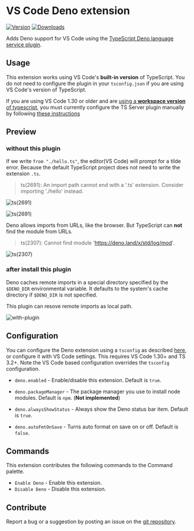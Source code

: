 # VS Code Deno extension

[![Version](https://vsmarketplacebadge.apphb.com/version/justjavac.vscode-deno.svg)](https://marketplace.visualstudio.com/items?itemName=justjavac.vscode-deno)
[![Downloads](https://vsmarketplacebadge.apphb.com/downloads/justjavac.vscode-deno.svg)](https://marketplace.visualstudio.com/items?itemName=justjavac.vscode-deno)

Adds Deno support for VS Code using the [TypeScript Deno language service plugin](https://github.com/justjavac/typescript-deno-plugin).

## Usage

This extension works using VS Code's **built-in version** of TypeScript. You do not need to configure the plugin in your `tsconfig.json` if you are using VS Code's version of TypeScript.

If you are using VS Code 1.30 or older and are [using a **workspace version** of typescript](https://code.visualstudio.com/Docs/languages/typescript#_using-newer-typescript-versions), you must currently configure the TS Server plugin manually by following [these instructions](https://github.com/justjavac/typescript-deno-plugin#configuration)

## Preview

### without this plugin

If we write `from "./hello.ts"`, the editor(VS Code) will prompt for a tilde error. Because the default TypeScript project does not need to write the extension `.ts`.

> ts(2691): An import path cannot end with a '.ts' extension. Consider importing './hello' instead.

![ts(2691)](https://raw.githubusercontent.com/justjavac/vscode-deno/master/images/ts-error-2691-1.png)

![ts(2691)](https://raw.githubusercontent.com/justjavac/vscode-deno/master/images/ts-error-2691-2.png)

Deno allows imports from URLs, like the browser. But TypeScript can **not** find the module from URLs.

> ts(2307): Cannot find module 'https://deno.land/x/std/log/mod'.

![ts(2307)](https://raw.githubusercontent.com/justjavac/vscode-deno/master/images/ts-error-2307.png)

### after install this plugin

Deno caches remote imports in a special directory specified by the `$DENO_DIR` environmental variable. It defaults to the system's cache directory if `$DENO_DIR` is not specified.

This plugin can resove remote imports as local path.

![with-plugin](https://raw.githubusercontent.com/justjavac/vscode-deno/master/images/with-plugin.png)

## Configuration

You can configure the Deno extension using a `tsconfig` as described [here](https://github.com/justjavac/typescript-deno-plugin#configuration), or configure it with VS Code settings. This requires VS Code 1.30+ and TS 3.2+. Note the VS Code based configuration overrides the `tsconfig` configuration.

- `deno.enabled` - Enable/disable this extension. Default is `true`.

- `deno.packageManager` - The package manager you use to install node modules. Default is `npm`. (**Not implemented**)

- `deno.alwaysShowStatus` - Always show the Deno status bar item. Default is `true`.

- `deno.autoFmtOnSave` - Turns auto format on save on or off. Default is `false`.

## Commands

This extension contributes the following commands to the Command palette.

- `Enable Deno` - Enable this extension.
- `Disable Deno` - Disable this extension.

## Contribute

Report a bug or a suggestion by posting an issue on the [git repository](https://github.com/justjavac/vscode-deno).
